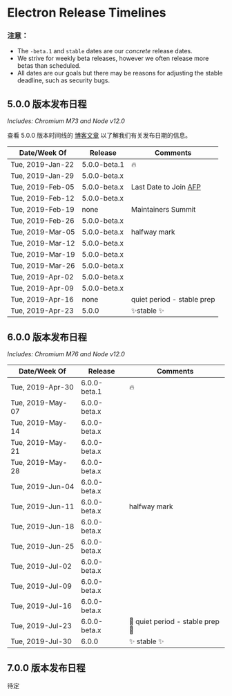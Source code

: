 # Electron Release Timelines

### 注意：

* The `-beta.1` and `stable` dates are our *concrete* release dates.
* We strive for weekly beta releases, however we often release more betas than scheduled.
* All dates are our goals but there may be reasons for adjusting the stable deadline, such as security bugs.

## 5.0.0 版本发布日程

*Includes: Chromium M73 and Node v12.0*

查看 5.0.0 版本时间线的 [博客文章](https://electronjs.org/blog/electron-5-0-timeline) 以了解我们有关发布日期的信息。

| Date/Week Of     | Release      | Comments                                                                  |
| ---------------- | ------------ | ------------------------------------------------------------------------- |
| Tue, 2019-Jan-22 | 5.0.0-beta.1 | 🔥                                                                         |
| Tue, 2019-Jan-29 | 5.0.0-beta.x |                                                                           |
| Tue, 2019-Feb-05 | 5.0.0-beta.x | Last Date to Join [AFP](https://electronjs.org/blog/app-feedback-program) |
| Tue, 2019-Feb-12 | 5.0.0-beta.x |                                                                           |
| Tue, 2019-Feb-19 | none         | Maintainers Summit                                                        |
| Tue, 2019-Feb-26 | 5.0.0-beta.x |                                                                           |
| Tue, 2019-Mar-05 | 5.0.0-beta.x | halfway mark                                                              |
| Tue, 2019-Mar-12 | 5.0.0-beta.x |                                                                           |
| Tue, 2019-Mar-19 | 5.0.0-beta.x |                                                                           |
| Tue, 2019-Mar-26 | 5.0.0-beta.x |                                                                           |
| Tue, 2019-Apr-02 | 5.0.0-beta.x |                                                                           |
| Tue, 2019-Apr-09 | 5.0.0-beta.x |                                                                           |
| Tue, 2019-Apr-16 | none         | quiet period - stable prep                                                |
| Tue, 2019-Apr-23 | 5.0.0        | ✨stable ✨                                                                 |

## 6.0.0 版本发布日程

*Includes: Chromium M76 and Node v12.0*

| Date/Week Of     | Release      | Comments                       |
| ---------------- | ------------ | ------------------------------ |
| Tue, 2019-Apr-30 | 6.0.0-beta.1 | 🔥                              |
| Tue, 2019-May-07 | 6.0.0-beta.x |                                |
| Tue, 2019-May-14 | 6.0.0-beta.x |                                |
| Tue, 2019-May-21 | 6.0.0-beta.x |                                |
| Tue, 2019-May-28 | 6.0.0-beta.x |                                |
| Tue, 2019-Jun-04 | 6.0.0-beta.x |                                |
| Tue, 2019-Jun-11 | 6.0.0-beta.x | halfway mark                   |
| Tue, 2019-Jun-18 | 6.0.0-beta.x |                                |
| Tue, 2019-Jun-25 | 6.0.0-beta.x |                                |
| Tue, 2019-Jul-02 | 6.0.0-beta.x |                                |
| Tue, 2019-Jul-09 | 6.0.0-beta.x |                                |
| Tue, 2019-Jul-16 | 6.0.0-beta.x |                                |
| Tue, 2019-Jul-23 | 6.0.0-beta.x | 🚧 quiet period - stable prep 🚧 |
| Tue, 2019-Jul-30 | 6.0.0        | ✨ stable ✨                     |

## 7.0.0 版本发布日程

待定